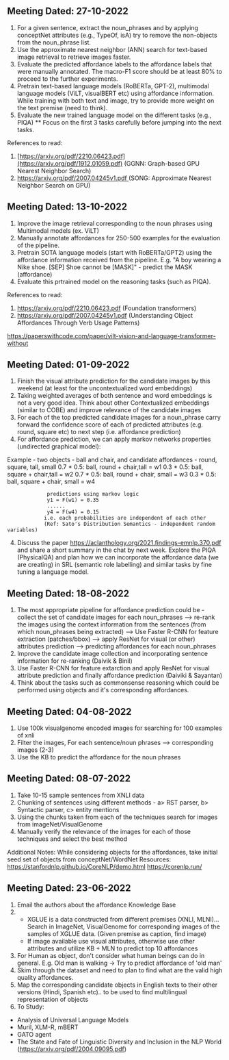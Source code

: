 ## Meeting Dated: 27-10-2022
1. For a given sentence, extract the noun_phrases and by applying conceptNet attributes (e.g., TypeOf, isA) try to remove the non-objects from the noun_phrase list.
2. Use the approximate nearest neighbor (ANN) search for text-based image retrieval to retrieve images faster.
3. Evaluate the predicted affordance labels to the affordance labels that were manually annotated.  The macro-F1 score should be at least 80% to proceed to the further experiments.
4. Pretrain text-based language models (RoBERTa, GPT-2), multimodal language models (ViLT, visualBERT  etc) using affordance information. While training with both text and image, try to provide more weight on the text premise (need to think).
5. Evaluate the new trained language model on the different tasks (e.g., PIQA)
** Focus on the first 3 tasks carefully before jumping into the next tasks.

References to read: 
1. [https://arxiv.org/pdf/2210.06423.pdf](https://arxiv.org/pdf/1912.01059.pdf) (GGNN: Graph-based GPU Nearest Neighbor
Search)
2. [https://arxiv.org/pdf/2007.04245v1.pdf ](https://ieeexplore.ieee.org/document/9101583)(SONG: Approximate Nearest Neighbor Search on GPU)

## Meeting Dated: 13-10-2022
1. Improve the image retrieval corresponding to the noun phrases using Multimodal models (ex. ViLT)
2. Manually annotate affordances for 250-500 examples for the evaluation of the pipeline.
3. Pretrain SOTA language models (start with RoBERTa/GPT2) using the affordance information received from the pipeline. E.g. "A boy wearing a Nike shoe. [SEP] Shoe cannot be [MASK]" - predict the MASK (affordance)
4. Evaluate this prtrained model on the reasoning tasks (such as PIQA).

References to read: 
1. https://arxiv.org/pdf/2210.06423.pdf (Foundation transformers)
2. https://arxiv.org/pdf/2007.04245v1.pdf (Understanding Object Affordances Through Verb Usage Patterns)

https://paperswithcode.com/paper/vilt-vision-and-language-transformer-without
## Meeting Dated: 01-09-2022
1. Finish the visual attribute prediction for the candidate images by this weekend (at least for the uncontextualized word embeddings)
2. Taking weighted averages of both sentence and word embeddings is not a very good idea. Think about other Contextualized embeddings (similar to COBE) and improve relevance of the candidate images
3. For each of the top predicted candidate images for a noun_phrase carry forward the confidence score of each of predicted attributes (e.g. round, square etc) to next step (i.e. affordance prediction)
3. For affordance prediction, we can apply markov networks properties (undirected graphical model):

Example -  two objects - ball and chair, 
                  and candidate affordances -  round, square, tall, small
                  0.7 * 0.5: ball, round + chair,tall =  w1
                  0.3 * 0.5: ball, square + chair,tall = w2
                  0.7 * 0.5: ball, round + chair, small = w3
                  0.3 * 0.5: ball, square + chair, small = w4

                 predictions using markov logic
                 y1 = F(w1) = 0.35
                 ......
                 y4 = F(w4) = 0.15
                i.e. each probabilities are independent of each other
                (Ref: Sato's Distribution Semantics - independent random variables)
4. Discuss the paper https://aclanthology.org/2021.findings-emnlp.370.pdf and share a short summary in the chat by next week. Explore the PIQA (PhysicalQA) and plan how we can incorporate the affordance data (we are creating) in SRL (semantic role labelling) and similar tasks by fine tuning a language model. 


## Meeting Dated: 18-08-2022
1. The most appropriate pipeline for affordance prediction could be - 
   collect the set of candidate images for each noun_phrases --> re-rank the images using the context information from the sentences (from which noun_phrases being extracted) --> Use Faster R-CNN for feature extraction (patches/bbox) --> apply ResNet for visual (or other) attributes prediction --> predicting affordances for each noun_phrases
2. Improve the candidate image collection and incorporating sentence information for re-ranking (Daivik & Binil)
3. Use Faster R-CNN for feature extarction and apply ResNet for visual attribute prediction and finally affordance prediction (Daiviki & Sayantan)
4. Think about the tasks such as commonsense reasoning which could be performed using objects and it's corresponding affordances.

## Meeting Dated: 04-08-2022
1. Use 100k visualgenome encoded images for searching for 100 examples of xnli  
2. Filter the images, For each sentence/noun phrases --> corresponding images (2-3)
3. Use the KB to predict the affordance for the noun phrases

## Meeting Dated: 08-07-2022

1. Take 10-15 sample sentences from XNLI data
2. Chunking of sentences using different methods - a> RST parser, b> Syntactic parser, c> entity mentions
3. Using the chunks taken from each of the techniques search for images from imageNet/VisualGenome
4. Manually verify the relevance of the images for each of those techniques and select the best method

Additional Notes: While considering objects for the affordances, take initial seed set of objects from conceptNet/WordNet
Resources: 
https://stanfordnlp.github.io/CoreNLP/demo.html
https://corenlp.run/

## Meeting Dated: 23-06-2022

1. Email the authors about the affordance Knowledge Base
2. - XGLUE is a data constructed from different premises (XNLI, MLNI)... Search in ImageNet, VisualGenome for corresponding images of the samples of XGLUE data. (Given premise as caption, find image)
   - If image available use visual attributes, otherwise use other attributes and utilize KB + MLN to predict top 10 affordances
3. For Human as object, don't consider what human beings can do in general. E.g.  Old man is walking -> Try to predict affordance of 'old man'
4. Skim through the dataset and need to plan to find what are the valid high quality affordances.
5. Map the corresponding candidate objects in English texts to their other versions (Hindi, Spanish etc).. to be used to find multilingual representation of objects
6. To Study:
  - Analysis of Universal Language Models
  - Muril, XLM-R, mBERT  
  - GATO agent
  - The State and Fate of Linguistic Diversity and Inclusion in the NLP World (https://arxiv.org/pdf/2004.09095.pdf)
